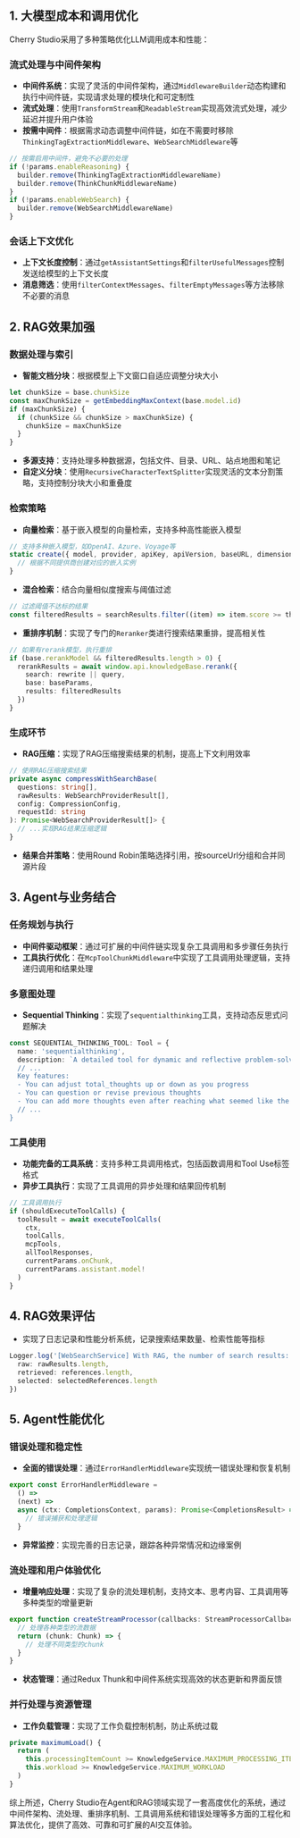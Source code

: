 
## 1. 大模型成本和调用优化

Cherry Studio采用了多种策略优化LLM调用成本和性能：

### 流式处理与中间件架构
- **中间件系统**：实现了灵活的中间件架构，通过`MiddlewareBuilder`动态构建和执行中间件链，实现请求处理的模块化和可定制性
- **流式处理**：使用`TransformStream`和`ReadableStream`实现高效流式处理，减少延迟并提升用户体验
- **按需中间件**：根据需求动态调整中间件链，如在不需要时移除`ThinkingTagExtractionMiddleware`、`WebSearchMiddleware`等

```typescript
// 按需启用中间件，避免不必要的处理
if (!params.enableReasoning) {
  builder.remove(ThinkingTagExtractionMiddlewareName)
  builder.remove(ThinkChunkMiddlewareName)
}
if (!params.enableWebSearch) {
  builder.remove(WebSearchMiddlewareName)
}
```

### 会话上下文优化
- **上下文长度控制**：通过`getAssistantSettings`和`filterUsefulMessages`控制发送给模型的上下文长度
- **消息筛选**：使用`filterContextMessages`、`filterEmptyMessages`等方法移除不必要的消息

## 2. RAG效果加强

### 数据处理与索引
- **智能文档分块**：根据模型上下文窗口自适应调整分块大小
```typescript
let chunkSize = base.chunkSize
const maxChunkSize = getEmbeddingMaxContext(base.model.id)
if (maxChunkSize) {
  if (chunkSize && chunkSize > maxChunkSize) {
    chunkSize = maxChunkSize
  }
}
```

- **多源支持**：支持处理多种数据源，包括文件、目录、URL、站点地图和笔记
- **自定义分块**：使用`RecursiveCharacterTextSplitter`实现灵活的文本分割策略，支持控制分块大小和重叠度

### 检索策略
- **向量检索**：基于嵌入模型的向量检索，支持多种高性能嵌入模型
```typescript
// 支持多种嵌入模型，如OpenAI、Azure、Voyage等
static create({ model, provider, apiKey, apiVersion, baseURL, dimensions }: KnowledgeBaseParams): BaseEmbeddings {
  // 根据不同提供商创建对应的嵌入实例
}
```

- **混合检索**：结合向量相似度搜索与阈值过滤
```typescript
// 过滤阈值不达标的结果
const filteredResults = searchResults.filter((item) => item.score >= threshold)
```

- **重排序机制**：实现了专门的`Reranker`类进行搜索结果重排，提高相关性
```typescript
// 如果有rerank模型，执行重排
if (base.rerankModel && filteredResults.length > 0) {
  rerankResults = await window.api.knowledgeBase.rerank({
    search: rewrite || query,
    base: baseParams,
    results: filteredResults
  })
}
```

### 生成环节
- **RAG压缩**：实现了RAG压缩搜索结果的机制，提高上下文利用效率
```typescript
// 使用RAG压缩搜索结果
private async compressWithSearchBase(
  questions: string[],
  rawResults: WebSearchProviderResult[],
  config: CompressionConfig,
  requestId: string
): Promise<WebSearchProviderResult[]> {
  // ...实现RAG结果压缩逻辑
}
```

- **结果合并策略**：使用Round Robin策略选择引用，按sourceUrl分组和合并同源片段

## 3. Agent与业务结合

### 任务规划与执行
- **中间件驱动框架**：通过可扩展的中间件链实现复杂工具调用和多步骤任务执行
- **工具执行优化**：在`McpToolChunkMiddleware`中实现了工具调用处理逻辑，支持递归调用和结果处理

### 多意图处理
- **Sequential Thinking**：实现了`sequentialthinking`工具，支持动态反思式问题解决
```typescript
const SEQUENTIAL_THINKING_TOOL: Tool = {
  name: 'sequentialthinking',
  description: `A detailed tool for dynamic and reflective problem-solving through thoughts.
  // ...
  Key features:
  - You can adjust total_thoughts up or down as you progress
  - You can question or revise previous thoughts
  - You can add more thoughts even after reaching what seemed like the end
  // ...
}
```

### 工具使用
- **功能完备的工具系统**：支持多种工具调用格式，包括函数调用和Tool Use标签格式
- **异步工具执行**：实现了工具调用的异步处理和结果回传机制

```typescript
// 工具调用执行
if (shouldExecuteToolCalls) {
  toolResult = await executeToolCalls(
    ctx,
    toolCalls,
    mcpTools,
    allToolResponses,
    currentParams.onChunk,
    currentParams.assistant.model!
  )
}
```

## 4. RAG效果评估
- 实现了日志记录和性能分析系统，记录搜索结果数量、检索性能等指标
```typescript
Logger.log('[WebSearchService] With RAG, the number of search results:', {
  raw: rawResults.length,
  retrieved: references.length,
  selected: selectedReferences.length
})
```

## 5. Agent性能优化

### 错误处理和稳定性
- **全面的错误处理**：通过`ErrorHandlerMiddleware`实现统一错误处理和恢复机制
```typescript
export const ErrorHandlerMiddleware =
  () =>
  (next) =>
  async (ctx: CompletionsContext, params): Promise<CompletionsResult> => {
    // 错误捕获和处理逻辑
  }
```

- **异常监控**：实现完善的日志记录，跟踪各种异常情况和边缘案例

### 流处理和用户体验优化
- **增量响应处理**：实现了复杂的流处理机制，支持文本、思考内容、工具调用等多种类型的增量更新
```typescript
export function createStreamProcessor(callbacks: StreamProcessorCallbacks = {}) {
  // 处理各种类型的流数据
  return (chunk: Chunk) => {
    // 处理不同类型的chunk
  }
}
```

- **状态管理**：通过Redux Thunk和中间件系统实现高效的状态更新和界面反馈

### 并行处理与资源管理
- **工作负载管理**：实现了工作负载控制机制，防止系统过载
```typescript
private maximumLoad() {
  return (
    this.processingItemCount >= KnowledgeService.MAXIMUM_PROCESSING_ITEM_COUNT ||
    this.workload >= KnowledgeService.MAXIMUM_WORKLOAD
  )
}
```

综上所述，Cherry Studio在Agent和RAG领域实现了一套高度优化的系统，通过中间件架构、流处理、重排序机制、工具调用系统和错误处理等多方面的工程化和算法优化，提供了高效、可靠和可扩展的AI交互体验。